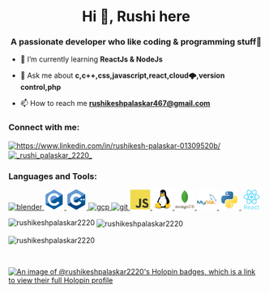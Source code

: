<h1 align="center">Hi 👋, Rushi here</h1>
<h3 align="center">A passionate developer who like coding & programming stuff👾</h3>

- 🌱 I’m currently learning **ReactJs & NodeJs**

- 💬 Ask me about **c,c++,css,javascript,react,cloud🌩️,version control,php**

- 📫 How to reach me **rushikeshpalaskar467@gmail.com**

<h3 align="left">Connect with me:</h3>
<p align="left">
<a href="https://www.linkedin.com/in/rushikesh-palaskar-01309520b/" target="blank"><img align="center" src="https://raw.githubusercontent.com/rahuldkjain/github-profile-readme-generator/master/src/images/icons/Social/linked-in-alt.svg" alt="https://www.linkedin.com/in/rushikesh-palaskar-01309520b/" height="30" width="40" /></a>
<a href="https://instagram.com/_rushi_palaskar_2220_" target="blank"><img align="center" src="https://raw.githubusercontent.com/rahuldkjain/github-profile-readme-generator/master/src/images/icons/Social/instagram.svg" alt="_rushi_palaskar_2220_" height="30" width="40" /></a>
</p>

<h3 align="left">Languages and Tools:</h3>
<p align="left"> <a href="https://www.blender.org/" target="_blank" rel="noreferrer"> <img src="https://download.blender.org/branding/community/blender_community_badge_white.svg" alt="blender" width="40" height="40"/> </a> <a href="https://www.cprogramming.com/" target="_blank" rel="noreferrer"> <img src="https://raw.githubusercontent.com/devicons/devicon/master/icons/c/c-original.svg" alt="c" width="40" height="40"/> </a> <a href="https://www.w3schools.com/cpp/" target="_blank" rel="noreferrer"> <img src="https://raw.githubusercontent.com/devicons/devicon/master/icons/cplusplus/cplusplus-original.svg" alt="cplusplus" width="40" height="40"/> </a> <a href="https://cloud.google.com" target="_blank" rel="noreferrer"> <img src="https://www.vectorlogo.zone/logos/google_cloud/google_cloud-icon.svg" alt="gcp" width="40" height="40"/> </a> <a href="https://git-scm.com/" target="_blank" rel="noreferrer"> <img src="https://www.vectorlogo.zone/logos/git-scm/git-scm-icon.svg" alt="git" width="40" height="40"/> </a> <a href="https://developer.mozilla.org/en-US/docs/Web/JavaScript" target="_blank" rel="noreferrer"> <img src="https://raw.githubusercontent.com/devicons/devicon/master/icons/javascript/javascript-original.svg" alt="javascript" width="40" height="40"/> </a> <a href="https://www.linux.org/" target="_blank" rel="noreferrer"> <img src="https://raw.githubusercontent.com/devicons/devicon/master/icons/linux/linux-original.svg" alt="linux" width="40" height="40"/> </a> <a href="https://www.mongodb.com/" target="_blank" rel="noreferrer"> <img src="https://raw.githubusercontent.com/devicons/devicon/master/icons/mongodb/mongodb-original-wordmark.svg" alt="mongodb" width="40" height="40"/> </a> <a href="https://www.mysql.com/" target="_blank" rel="noreferrer"> <img src="https://raw.githubusercontent.com/devicons/devicon/master/icons/mysql/mysql-original-wordmark.svg" alt="mysql" width="40" height="40"/> </a> <a href="https://www.python.org" target="_blank" rel="noreferrer"> <img src="https://raw.githubusercontent.com/devicons/devicon/master/icons/python/python-original.svg" alt="python" width="40" height="40"/> </a> <a href="https://reactjs.org/" target="_blank" rel="noreferrer"> <img src="https://raw.githubusercontent.com/devicons/devicon/master/icons/react/react-original-wordmark.svg" alt="react" width="40" height="40"/> </a> </p>

<p><img align="left" src="https://github-readme-stats.vercel.app/api/top-langs?username=rushikeshpalaskar2220&show_icons=true&locale=en&layout=compact" alt="rushikeshpalaskar2220" /></p>

<p>&nbsp;<img align="center" src="https://github-readme-stats.vercel.app/api?username=rushikeshpalaskar2220&show_icons=true&locale=en" alt="rushikeshpalaskar2220" /></p>

<p><img align="center" src="https://github-readme-streak-stats.herokuapp.com/?user=rushikeshpalaskar2220&" alt="rushikeshpalaskar2220" /></p>
<br>

[![An image of @rushikeshpalaskar2220's Holopin badges, which is a link to view their full Holopin profile](https://holopin.me/rushikeshpalaskar2220)](https://holopin.io/@rushikeshpalaskar2220)


